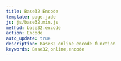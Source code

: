 ```yaml
---
title: Base32 Encode
template: page.jade
js: js/base32.min.js
method: base32.encode
action: Encode
auto_update: true
description: Base32 online encode function
keywords: Base32,online,encode
---
```

